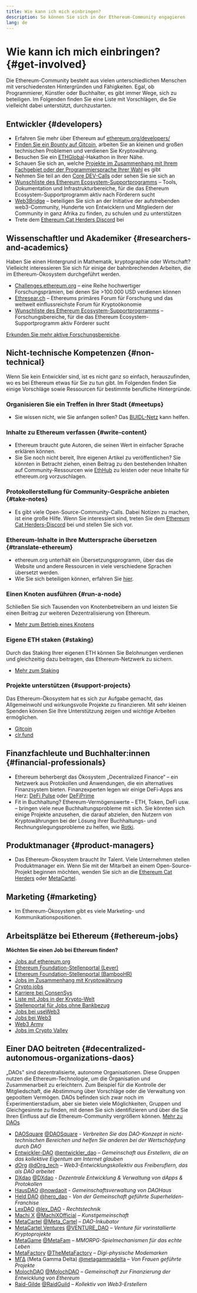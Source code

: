 ```yaml
---
title: Wie kann ich mich einbringen?
description: So können Sie sich in der Ethereum-Community engagieren
lang: de
---
```


# Wie kann ich mich einbringen? {#get-involved}

Die Ethereum-Community besteht aus vielen unterschiedlichen Menschen mit verschiedensten Hintergründen und Fähigkeiten. Egal, ob Programmierer, Künstler oder Buchhalter, es gibt immer Wege, sich zu beteiligen. Im Folgenden finden Sie eine Liste mit Vorschlägen, die Sie vielleicht dabei unterstützt, durchzustarten.

## Entwickler <Emoji text=":computer." size={1} /> {#developers}

- Erfahren Sie mehr über Ethereum auf [ethereum.org/developers/](/developers/)
- [Finden Sie ein Bounty auf Gitcoin](https://gitcoin.co/), arbeiten Sie an kleinen und großen technischen Problemen und verdienen Sie Kryptowährung.
- Besuchen Sie ein [ETHGlobal](http://ethglobal.co/)-Hakathon in Ihrer Nähe.
- Schauen Sie sich an, welche [Projekte im Zusammenhang mit Ihrem Fachgebiet oder der Programmiersprache Ihrer Wahl](/developers/docs/programming-languages/) es gibt
- Nehmen Sie teil an den [Core DEV-Calls](https://www.youtube.com/playlist?list=PLaM7G4Llrb7zfMXCZVEXEABT8OSnd4-7w) oder sehen Sie sie sich an
- [Wunschliste des Ethereum Ecosystem-Supportprogramms](https://esp.ethereum.foundation/wishlist/) – Tools, Dokumentation und Infrastrukturbereiche, für die das Ethereum Ecosystem-Supportprogramm aktiv nach Förderern sucht
- [Web3Bridge](https://www.web3bridge.com/) – beteiligen Sie sich an der Initiative der aufstrebenden web3-Community, Hunderte von Entwicklern und Mitgliedern der Community in ganz Afrika zu finden, zu schulen und zu unterstützen
- Trete dem [Ethereum Cat Herders Discord](https://discord.io/EthCatHerders) bei

## Wissenschaftler und Akademiker <Emoji text=":mag:" size={1} /> {#researchers-and-academics}

Haben Sie einen Hintergrund in Mathematik, kryptographie oder Wirtschaft? Vielleicht interessieren Sie sich für einige der bahnbrechenden Arbeiten, die im Ethereum-Ökosystem durchgeführt werden.

- [Challenges.ethereum.org](https://challenges.ethereum.org/) – eine Reihe hochwertiger Forschungsprämien, bei denen Sie >100.000 USD verdienen können
- [Ethresear.ch](https://ethresear.ch) – Ethereums primäres Forum für Forschung und das weltweit einflussreichste Forum für Kryptoökonomie
- [Wunschliste des Ethereum Ecosystem-Supportprogrramms](https://esp.ethereum.foundation/wishlist/) – Forschungsbereiche, für die das Ethereum Ecosystem-Supportprogramm aktiv Förderer sucht

[Erkunden Sie mehr aktive Forschungsbereiche](/community/research/).

## Nicht-technische Kompetenzen <Emoji text=":briefcase:" size={1} /> {#non-technical}

Wenn Sie kein Entwickler sind, ist es nicht ganz so einfach, herauszufinden, wo es bei Ethereum etwas für Sie zu tun gibt. Im Folgenden finden Sie einige Vorschläge sowie Ressourcen für bestimmte berufliche Hintergründe.

### Organisieren Sie ein Treffen in Ihrer Stadt {#meetups}

- Sie wissen nicht, wie Sie anfangen sollen? Das [BUIDL-Netz](https://consensys.net/developers/buidlnetwork/) kann helfen.

### Inhalte zu Ethereum verfassen {#write-content}

- Ethereum braucht gute Autoren, die seinen Wert in einfacher Sprache erklären können.
- Sie Sie noch nicht bereit, Ihre eigenen Artikel zu veröffentlichen? Sie könnten in Betracht ziehen, einen Beitrag zu den bestehenden Inhalten auf Community-Ressourcen wie [EthHub](https://docs.ethhub.io/) zu leisten oder neue Inhalte für ethereum.org vorzuschlagen.

### Protokollerstellung für Community-Gespräche anbieten {#take-notes}

- Es gibt viele Open-Source-Community-Calls. Dabei Notizen zu machen, ist eine große Hilfe. Wenn Sie interessiert sind, treten Sie dem [Ethereum Cat Herders-Discord](https://discord.com/invite/Nz6rtfJ8Cu) bei und stellen Sie sich vor.

### Ethereum-Inhalte in Ihre Muttersprache übersetzen {#translate-ethereum}

- ethereum.org unterhält ein Übersetzungsprogramm, über das die Website und andere Ressourcen in viele verschiedene Sprachen übersetzt werden.
- Wie Sie sich beteiligen können, erfahren Sie [hier](/Beitrag/Übersetzungsprogramm).

### Einen Knoten ausführen {#run-a-node}

Schließen Sie sich Tausenden von Knotenbetreibern an und leisten Sie einen Beitrag zur weiteren Dezentralisierung von Ethereum.

- [Mehr zum Betrieb eines Knotens](/developers/docs/nodes-and-clients/run-a-node/)

### Eigene ETH staken {#staking}

Durch das Staking Ihrer eigenen ETH können Sie Belohnungen verdienen und gleichzeitig dazu beitragen, das Ethereum-Netzwerk zu sichern.

- [Mehr zum Staking](/staking/)

### Projekte unterstützen {#support-projects}

Das Ethereum-Ökosystem hat es sich zur Aufgabe gemacht, das Allgemeinwohl und wirkungsvolle Projekte zu finanzieren. Mit sehr kleinen Spenden können Sie Ihre Unterstützung zeigen und wichtige Arbeiten ermöglichen.

- [Gitcoin](https://gitcoin.co/fund)
- [clr.fund](https://clr.fund/#/about)

## Finanzfachleute und Buchhalter:innen <Emoji text=":chart_with_upwards_trend:" size={1} /> {#financial-professionals}

- Ethereum beherbergt das Ökosystem „Decentralized Finance“ – ein Netzwerk aus Protokollen und Anwendungen, die ein alternatives Finanzsystem bieten. Finanzexperten legen wir einige DeFi-Apps ans Herz: [DeFi Pulse](https://defipulse.com/) oder [DeFiPrime](https://defiprime.com)
- Fit in Buchhaltung? Ethereum-Vermögenswerte – ETH, Token, DeFi usw. – bringen viele neue Buchhaltungsprobleme mit sich. Sie könnten sich einige Projekte anzusehen, die darauf abzielen, den Nutzern von Kryptowährungen bei der Lösung ihrer Buchhaltungs- und Rechnungslegungsprobleme zu helfen, wie [Rotki](https://rotki.com/).

## Produktmanager <Emoji text=":fountain_pen:" size={1} /> {#product-managers}

- Das Ethereum-Ökosystem braucht Ihr Talent. Viele Unternehmen stellen Produktmanager ein. Wenn Sie mit der Mitarbeit an einem Open-Source-Projekt beginnen möchten, wenden Sie sich an die [Ethereum Cat Herders](https://discord.com/invite/Nz6rtfJ8Cu) oder [MetaCartel](https://www.metacartel.org/).

## Marketing <Emoji text=":megaphone:" size={1} /> {#marketing}

- Im Ethereum-Ökosystem gibt es viele Marketing- und Kommunikationspositionen.

## Arbeitsplätze bei Ethereum {#ethereum-jobs}

**Möchten Sie einen Job bei Ethereum finden?**

- [Jobs auf ethereum.org](/about/#open-jobs)
- [Ethereum Foundation-Stellenportal (Lever)](https://jobs.lever.co/ethereumfoundation)
- [Ethereum Foundation-Stellenportal (BambooHR)](https://ethereum.bamboohr.com/jobs/)
- [Jobs im Zusammenhang mit Kryptowährung](https://cryptocurrencyjobs.co/ethereum/)
- [Crypto.jobs](https://crypto.jobs/)
- [Karriere bei ConsenSys](https://consensys.net/careers/)
- [Liste mit Jobs in der Krypto-Welt](https://cryptojobslist.com/ethereum-jobs)
- [Stellenportal für Jobs ohne Bankbezug](https://pallet.xyz/list/bankless/jobs)
- [Jobs bei useWeb3](https://www.useweb3.xyz/jobs)
- [Jobs bei Web3](https://web3.career)
- [Web3 Army](https://web3army.xyz/)
- [Jobs im Crypto Valley](https://cryptovalley.jobs/)

## Einer DAO beitreten {#decentralized-autonomous-organizations-daos}

„DAOs" sind dezentralisierte, autonome Organisationen. Diese Gruppen nutzen die Ethereum-Technologie, um die Organisation und Zusammenarbeit zu erleichtern. Zum Beispiel für die Kontrolle der Mitgliedschaft, die Abstimmung über Vorschläge oder die Verwaltung von gepooltem Vermögen. DAOs befinden sich zwar noch im Experimentierstadium, aber sie bieten viele Möglichkeiten, Gruppen und Gleichgesinnte zu finden, mit denen Sie sich identifizieren und über die Sie Ihren Einfluss auf die Ethereum-Community vergrößern können. [Mehr zu DAOs](/dao/)

- [DAOSquare](https://www.daosquare.io) [@DAOSquare](https://twitter.com/DAOSquare) - _Verbreiten Sie das DAO-Konzept in nicht-technischen Bereichen und helfen Sie anderen bei der Wertschöpfung durch DAO_
- [Entwickler-DAO](https://www.developerdao.com/) [@entwickler_dao](https://twitter.com/developer_dao) – _Gemeinschaft aus Erstellern, die an das kollektive Eigentum am Internet glauben_
- [dOrg](https://dOrg.tech) [@dOrg_tech](https://twitter.com/dOrg_tech) – _Web3-Entwicklungskollektiv aus Freiberuflern, das als DAO arbeitet_
- [DXdao](https://DXdao.eth.link/) [@DXdao](https://twitter.com/DXdao_) - _Dezentrale Entwicklung & Verwaltung von dApps & Protokollen_
- [HausDAO](https://daohaus.club) [@nowdaoit](https://twitter.com/nowdaoit) - _Gemeinschaftsverwaltung von DAOHaus_
- [Held DAO](https://herodao.org/) [@hero_dao](https://twitter.com/hero_dao) - _Von der Gemeinschaft geführte Superhelden-Franchise_
- [LexDAO](https://lexdao.coop) [@lex_DAO](https://twitter.com/lex_DAO) - _Rechtstechnik_
- [Machi X](https://machix.com) [@MachiXOfficial](https://twitter.com/MachiXOfficial) – _Kunstgemeinschaft_
- [MetaCartel](https://metacartel.org) [@Meta_Cartel](https://twitter.com/Meta_Cartel) – _DAO-Inkubator_
- [MetaCartel Ventures](https://metacartel.xyz) [@VENTURE_DAO](https://twitter.com/VENTURE_DAO) – _Venture für vorinstallierte Kryptoprojekte_
- [MetaGame](https://metagame.wtf) [@MetaFam](https://twitter.com/MetaFam) – _MMORPG-Spielmechanismen für das echte Leben_
- [MetaFactory](https://metafactory.ai) [@TheMetaFactory](https://twitter.com/TheMetaFactory) – _Digi-physische Modemarken_
- [ΜΓΔ](https://metagammadelta.com/) (Meta Gamma Delta) [@metagammadelta](https://twitter.com/metagammadelta) – _Von Frauen geführte Projekte_
- [MolochDAO](https://molochdao.com) [@MolochDAO](https://twitter.com/MolochDAO) – _Gemeinschaft zur Finanzierung der Entwicklung von Ethereum_
- [Raid-Gilde](https://raidguild.org) [@RaidGuild](https://twitter.com/RaidGuild) – _Kollektiv von Web3-Erstellern_

